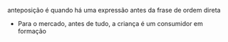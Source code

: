 anteposição é quando há uma expressão antes da frase de ordem direta

- Para o mercado, antes de tudo, a criança é um consumidor em formação